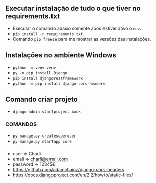 ## Executar instalação de tudo o que tiver no requirements.txt
- Executar o comando abaixo somente após estiver ativo o `env`.
- `pip install -r requirements.txt`.
- Comando `pip freeze` para me mostrar as versões das instalações.


## Instalações no ambiente Windows
- `python -m venv venv`
- `py -m pip install Django`
- `pip install djangorestframework`
- `python -m pip install django-cors-headers`

## Comando criar projeto
- `django-admin startproject back`

### COMANDOS
- `py manage.py createsuperuser`
- `py manage.py startapp core`

###
- user     => Charli
- email    => charli@email.com
- password => 123456
- https://github.com/adamchainz/django-cors-headers
- https://docs.djangoproject.com/en/2.2/howto/static-files/